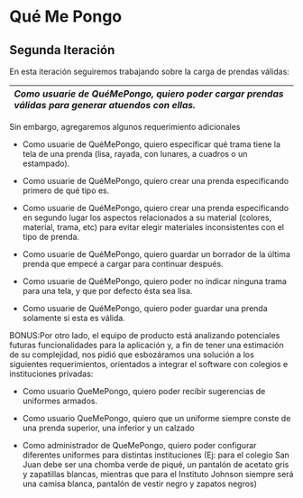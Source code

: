 # Qué Me Pongo

## **Segunda Iteración**

En esta iteración seguiremos trabajando sobre la carga de prendas válidas:

| *Como usuarie de QuéMePongo, quiero poder cargar prendas válidas para generar atuendos con ellas.* |
| :---- |

Sin embargo, agregaremos algunos requerimiento adicionales

* Como usuarie de QuéMePongo, quiero especificar qué trama tiene la tela de una prenda (lisa, rayada, con lunares, a cuadros o un estampado).  
    
* Como usuarie de QuéMePongo, quiero crear una prenda especificando primero de qué tipo es.  
    
* Como usuarie de QuéMePongo, quiero crear una prenda especificando en segundo lugar los aspectos relacionados a su material (colores, material, trama, etc) para evitar elegir materiales inconsistentes con el tipo de prenda.

* Como usuarie de QuéMePongo, quiero guardar un borrador de la última prenda que empecé a cargar para continuar después.  
    
* Como usuarie de QuéMePongo, quiero poder no indicar ninguna trama para una tela, y que por defecto ésta sea lisa.  
    
* Como usuarie de QuéMePongo, quiero poder guardar una prenda solamente si esta es válida.

BONUS:Por otro lado, el equipo de producto está analizando potenciales futuras funcionalidades para la aplicación y, a fin de tener una estimación de su complejidad, nos pidió que esbozáramos una solución a los siguientes requerimientos, orientados a integrar el software con colegios e instituciones privadas:

* Como usuario QueMePongo, quiero poder recibir sugerencias de uniformes armados.  
    
* Como usuario QueMePongo, quiero que un uniforme siempre conste de una prenda superior, una inferior y un calzado  
    
* Como administrador de QueMePongo, quiero poder configurar diferentes uniformes para distintas instituciones (Ej: para el colegio San Juan debe ser una chomba verde de piqué, un pantalón de acetato gris y zapatillas blancas, mientras que para el Instituto Johnson siempre será una camisa blanca, pantalón de vestir negro y zapatos negros) 